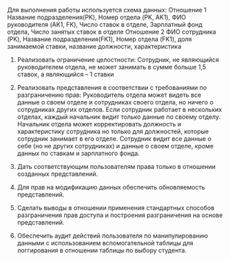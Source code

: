 Для выполнения работы используется схема данных:
Отношение 1
Название подразделения(PK), Номер отдела (PK, AK1), ФИО руководителя (AK1, FK), Число ставок в отделе, Зарплатный фонд отдела, Число занятых ставок в отделе
Отношение 2
ФИО сотрудника (PK), Название подразделения(FK1), Номер отдела (FK1), доля занимаемой ставки, название должности, характеристика

1. Реализовать ограничение целостности:
Сотрудник, не являющийся руководителем отдела, не может занимать в сумме больше 1,5 ставок, а являющийся – 1 ставки

2. Реализовать представления в соответствии с требованиями по разграничению прав:
Руководитель отдела может видеть все данные о своем отделе и сотрудниках своего отдела, но ничего о сотрудниках других отделов. Если сотрудник работает в нескольких отделах, каждый начальник видит только данные по своему отделу. 
Начальник отдела может корректировать должность и характеристику сотрудника но только для должностей, которые сотрудник занимает в его отделе. 
Сотрудник видит все данные о себе (но не других сотрудниках) и данные о своем отделе,  кроме данных по ставкам и зарплатного фонда.

3. Дать соответствующим пользователям права только в отношении созданных
представлений.

4. Для прав на модификацию данных обеспечить обновляемость представлений.

5. Сделать выводы в отношении применения стандартных способов
разграничения прав доступа и построения разграничения на основе
представлений.

6. Обеспечить аудит действий пользователя по манипулированию данными с
использованием вспомогательной таблицы для логгирования в отношении
таблицы по выбору студента.